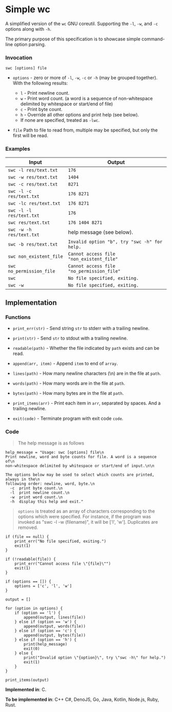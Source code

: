 # Simple wc

A simplified version of the `wc` GNU coreutil. Supporting the `-l`, `-w`, and `-c` options along with `-h`.

The primary purpose of this specification is to showcase simple command-line option parsing.

### Invocation

`swc [options] file`

- `options` - zero or more of `-l`, `-w`, `-c` or `-h` (may be grouped together). With the following results:
  - `l` - Print newline count.
  - `w` - Print word count. (a word is a sequence of non-whitespace delimited by whitespace or start/end of file)
  - `c` - Print byte count.
  - `h` - Override all other options and print help (see below).
  - If none are specified, treated as `-lwc`.

- `file` Path to file to read from, multiple may be specified, but only the first will be read.

### Examples

| Input                    | Output                                       |
| ------------------------ | -------------------------------------------- |
| `swc -l res/text.txt`    | `176`                                        |
| `swc -w res/text.txt`    | `1404`                                       |
| `swc -c res/text.txt`    | `8271`                                       |
| `swc -l -c res/text.txt` | `176 8271`                                   |
| `swc -lc res/text.txt`   | `176 8271`                                   |
| `swc -l -l res/text.txt` | `176`                                        |
| `swc res/text.txt`       | `176 1404 8271`                              |
| `swc -w -h res/text.txt` | help message (see below).                    |
| `swc -b res/text.txt`    | `Invalid option "b", try "swc -h" for help.` |
| `swc non_existent_file`  | `Cannot access file "non_existent_file"`     |
| `swc no_permission_file` | `Cannot access file "no_permission_file"`    |
| `swc`                    | `No file specified, exiting.`                |
| `swc -w`                 | `No file specified, exiting.`                |

## Implementation

### Functions

- `print_err(str)` - Send string `str` to stderr with a trailing newline.

- `print(str)` - Send `str` to stdout with a trailing newline.

- `readable(path)` - Whether the file indicated by `path` exists and can be read.

- `append(arr, item)` - Append `item` to end of `array`.

- `lines(path)` - How many newline characters (\n) are in the file at `path`.

- `words(path)` - How many words are in the file at `path`.

- `bytes(path)` - How many bytes are in the file at `path`.

- `print_items(arr)` - Print each item in `arr`, separated by spaces. And a trailing newline.

- `exit(code)` - Terminate program with exit code `code`.

### Code

> The help message is as follows

```
help_message = "Usage: swc [options] file\n
Print newline, word and byte counts for file. A word is a sequence of\n
non-whitespace delimited by whitespace or start/end of input.\n\n

The options below may be used to select which counts are printed, always in the\n
following order: newline, word, byte.\n
  -c  print byte count.\n
  -l  print newline count.\n
  -w  print word count.\n
  -h  display this help and exit."
```

> `options` is treated as an array of characters corresponding to the options
> which were specified. For instance, if the program was invoked as "swc -l -w
> (filename)", it will be ['l', 'w']. Duplicates are removed.

```
if (file == null) {
    print_err("No file specified, exiting.")
    exit(1)
}

if (!readable(file)) {
    print_err("Cannot access file \"{file}\"")
    exit(1)
}

if (options == []) {
    options = ['c', 'l', 'w']
}

output = []

for (option in options) {
    if (option == 'l') {
        append(output, lines(file))
    } else if (option == 'w') {
        append(output, words(file))
    } else if (option == 'c') {
        append(output, bytes(file))
    } else if (option == 'h') {
        print(help_message)
        exit(0)
    } else {
        print("Invalid option \"{option}\", try \"swc -h\" for help.")
        exit(1)
    }
}

print_items(output)

```

**Implemented in**: C.

**To be implemented in**: C++ C#, DenoJS, Go, Java, Kotlin, Node.js, Ruby, Rust.
